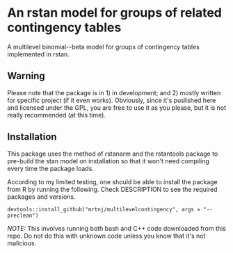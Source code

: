 # An rstan model for groups of related contingency tables

A multilevel binomial--beta model for groups of contingency tables implemented in rstan.


## Warning

Please note that the package is in 1) in development; and 2) mostly written for specific project (if it even works). Obviously, since it's puslished here and licensed under the GPL, you are free to use it as you please, but it is not really recommended (at this time).


## Installation

This package uses the method of rstanarm and the rstantools package to pre-build the stan
model on installation so that it won't need compiling every time the package loads.

According to my limited testing, one should be able to install the package
from R by running the following. Check DESCRIPTION to see the required
packages and versions.

```
devtools::install_github("mrtnj/multilevelcontingency", args = "--preclean")
```

*NOTE:* This involves running both bash and C++ code downloaded from this
repo. Do not do this with unknown code unless you know that it's not
malicious.
